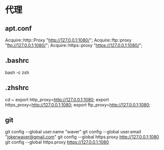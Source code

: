 # 代理

## apt.conf

Acquire::http::Proxy "http://127.0.0.1:1080/";
Acquire::ftp::proxy "ftp://127.0.0.1:1080/";
Acquire::https::proxy "https://127.0.0.1:1080/";

## .bashrc

bash -c zsh

## .zhshrc

cd ~
export http_proxy=http://127.0.0.1:1080;
export https_proxy=http://127.0.0.1:1080;
export ftp_proxy=http://127.0.0.1:1080;

## git

git config --global user.name "waver"
git config --global user.email "jokerwaver@gmail.com"
git config --global https.proxy http://127.0.0.1:1080
git config --global https.proxy https://127.0.0.1:1080
